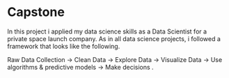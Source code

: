 # Capstone

In this project i applied my data science skills as a Data Scientist for a private space launch company. As in all data science projects, i followed a framework that looks like the following. 

Raw Data Collection -> Clean Data -> Explore Data -> Visualize Data -> Use algorithms & predictive models -> Make decisions .
